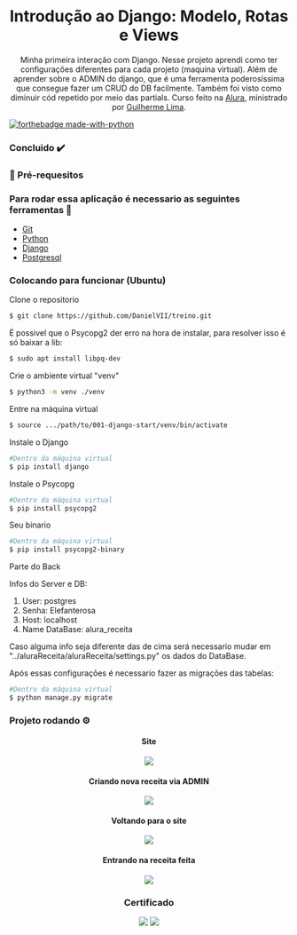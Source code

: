 <h1 align="center">Introdução ao Django: Modelo, Rotas e Views</h1>
<p align="center">
    Minha primeira interação com Django. Nesse projeto aprendi como ter configurações diferentes para cada projeto (maquina virtual). Além de aprender sobre o ADMIN do django, que é uma ferramenta poderosíssima que consegue fazer um CRUD do DB facilmente. Também foi visto como diminuir cód repetido por meio das partials.
    Curso feito na <a href="https://cursos.alura.com.br/">Alura</a>, ministrado por
    <a href="https://www.linkedin.com/in/guilherme-lima-458925178/">Guilherme Lima</a>.
</p>

[![forthebadge made-with-python](http://ForTheBadge.com/images/badges/made-with-python.svg)](https://www.python.org/)

### Concluido :heavy_check_mark:

### :bookmark_tabs: Pré-requesitos

### Para rodar essa aplicação é necessario as seguintes ferramentas :bookmark_tabs:

<ul>
    <li><a href="https://git-scm.com">Git</a></li>
    <li><a href="https://www.python.org/">Python</a></li>
    <li><a href="https://www.djangoproject.com/">Django</a></li>
    <li><a href="https://www.postgresql.org/">Postgresql</a></li>
</ul>

### Colocando para funcionar (Ubuntu)

<P>Clone o repositorio</p>

```bash
$ git clone https://github.com/DanielVII/treino.git
```

<p>É possivel que o Psycopg2 der erro na hora de instalar, para resolver isso é só baixar a lib:</p>

```bash
$ sudo apt install libpq-dev
```

<p>Crie o ambiente virtual "venv"</p>

```bash
$ python3 -m venv ./venv
```

<p>Entre na máquina virtual</p>

```bash
$ source .../path/to/001-django-start/venv/bin/activate
```

<p>Instale o Django</p>

```bash
#Dentro da máquina virtual
$ pip install django
```

<p>Instale o Psycopg</p>

```bash
#Dentro da máquina virtual
$ pip install psycopg2
```

<p>Seu binario</p>

```bash
#Dentro da máquina virtual
$ pip install psycopg2-binary
```

<p weight="bold">Parte do Back</p>

<p>Infos do Server e DB:</p>
<ol>
    <li>User: postgres</li>
    <li> Senha: Elefanterosa</li>
    <li>Host: localhost</li>
    <li>Name DataBase: alura_receita</li>
</ol>

<p>Caso alguma info seja diferente das de cima será necessario mudar em "../aluraReceita/aluraReceita/settings.py" os dados do DataBase.</p>

<p>Após essas configurações é necessario fazer as migrações das tabelas:</p>

```bash
#Dentro da máquina virtual
$ python manage.py migrate
```

### Projeto rodando ⚙️

<div align="center">
    <h4 align="center">Site</h4>
    <img src="https://user-images.githubusercontent.com/62727519/163812490-590af5b2-d8ea-41d1-b56a-d2010f79a2f6.png"/>
    <h4 align="center">Criando nova receita via ADMIN</h4>
    <img src="https://user-images.githubusercontent.com/62727519/163812802-9fa2f5ae-04a8-483a-a042-d3b24cc5aa00.png"/>
    <h4 align="center">Voltando para o site</h4>
    <img src="https://user-images.githubusercontent.com/62727519/163812937-3f0f5f3e-9aa2-4cf6-8b51-e78f8dd64992.png"/>
    <h4 align="center">Entrando na receita feita</h4>
    <img src="https://user-images.githubusercontent.com/62727519/163813126-12c869f0-74b6-4586-b7b8-d7b2214c8276.png"/>
<div/>

### Certificado

<img src="https://user-images.githubusercontent.com/62727519/163810857-f59976fa-e1fe-4b9c-a4ed-3dd4f7009de5.png"/>
<img src="https://user-images.githubusercontent.com/62727519/163811126-94ceb8b3-51da-44e0-bfd2-335826ea1d50.png"/>

